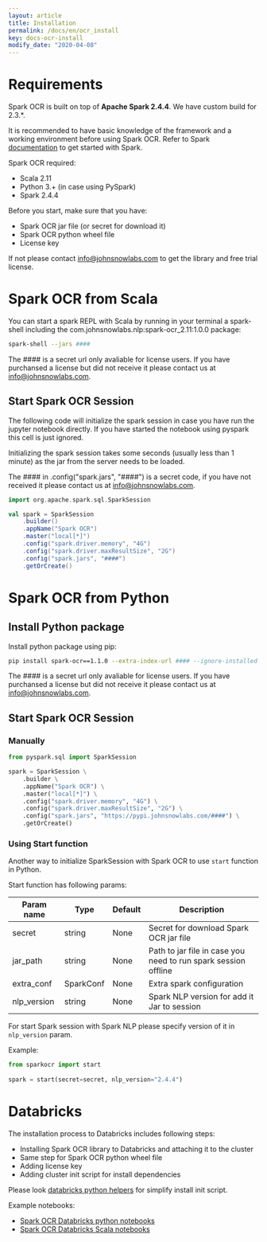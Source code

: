 ```yaml
---
layout: article
title: Installation
permalink: /docs/en/ocr_install
key: docs-ocr-install
modify_date: "2020-04-08"
---
```


# Requirements

Spark OCR is built on top of **Apache Spark 2.4.4**. 
We have custom build for 2.3.*.

It is recommended to have basic knowledge of the framework and a working environment before using Spark OCR. Refer to Spark [documentation](http://spark.apache.org/docs/2.4.4/index.html) to get started with Spark.

Spark OCR required:
 - Scala 2.11
 - Python 3.+ (in case using PySpark)
 - Spark 2.4.4

Before you start, make sure that you have: 
- Spark OCR jar file (or secret for download it)
- Spark OCR python wheel file 
- License key

If not please contact info@johnsnowlabs.com to get the library and free trial license. 


# Spark OCR from Scala

You can start a spark REPL with Scala by running in your terminal a spark-shell including the com.johnsnowlabs.nlp:spark-ocr_2.11:1.0.0 package:

```bash
spark-shell --jars ####
```

The #### is a secret url only avaliable for license users. If you have purchansed a license but did not receive it please contact us at info@johnsnowlabs.com.

## Start Spark OCR Session

The following code will initialize the spark session in case you have run the jupyter notebook directly. If you have started the notebook using pyspark this cell is just ignored.

Initializing the spark session takes some seconds (usually less than 1 minute) as the jar from the server needs to be loaded.

The #### in .config("spark.jars", "####") is a secret code, if you have not received it please contact us at info@johnsnowlabs.com.


```scala
import org.apache.spark.sql.SparkSession

val spark = SparkSession
    .builder()
    .appName("Spark OCR")
    .master("local[*]")
    .config("spark.driver.memory", "4G")
    .config("spark.driver.maxResultSize", "2G")
    .config("spark.jars", "####")
    .getOrCreate()
```

# Spark OCR from Python

## Install Python package

Install python package using pip:

```bash
pip install spark-ocr==1.1.0 --extra-index-url #### --ignore-installed
```

The #### is a secret url only avaliable for license users. If you have purchansed a license but did not receive it please contact us at info@johnsnowlabs.com.

## Start Spark OCR Session

### Manually

```python
from pyspark.sql import SparkSession

spark = SparkSession \
    .builder \
    .appName("Spark OCR") \
    .master("local[*]") \
    .config("spark.driver.memory", "4G") \
    .config("spark.driver.maxResultSize", "2G") \
    .config("spark.jars", "https://pypi.johnsnowlabs.com/####") \
    .getOrCreate()
```

### Using Start function

Another way to initialize SparkSession with Spark OCR to use `start` function in Python.


Start function has following params:

| Param name | Type | Default | Description |
| --- | --- | --- | --- |
| secret | string | None | Secret for download Spark OCR jar file |
| jar_path | string | None | Path to jar file in case you need to run spark session offline |
| extra_conf | SparkConf | None | Extra spark configuration |
| nlp_version | string | None | Spark NLP version for add it Jar to session |


For start Spark session with Spark NLP please specify version of it in `nlp_version` param.

Example:

```python
from sparkocr import start
   
spark = start(secret=secret, nlp_version="2.4.4")
```


# Databricks

The installation process to Databricks includes following steps: 

- Installing Spark OCR library to Databricks and attaching it to the cluster 
- Same step for Spark OCR python wheel file 
- Adding license key
- Adding cluster init script for install dependencies

Please look [databricks python helpers](ocr_structures#databricks-python-helpers) for simplify install init script.

Example notebooks:

 - [Spark OCR Databricks python notebooks](https://github.com/JohnSnowLabs/spark-ocr-workshop/tree/master/databricks/python) 
 - [Spark OCR Databricks Scala notebooks](https://github.com/JohnSnowLabs/spark-ocr-workshop/tree/master/databricks/scala)
 